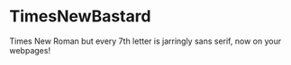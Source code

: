 # TimesNewBastard
Times New Roman but every 7th letter is jarringly sans serif, now on your webpages!
